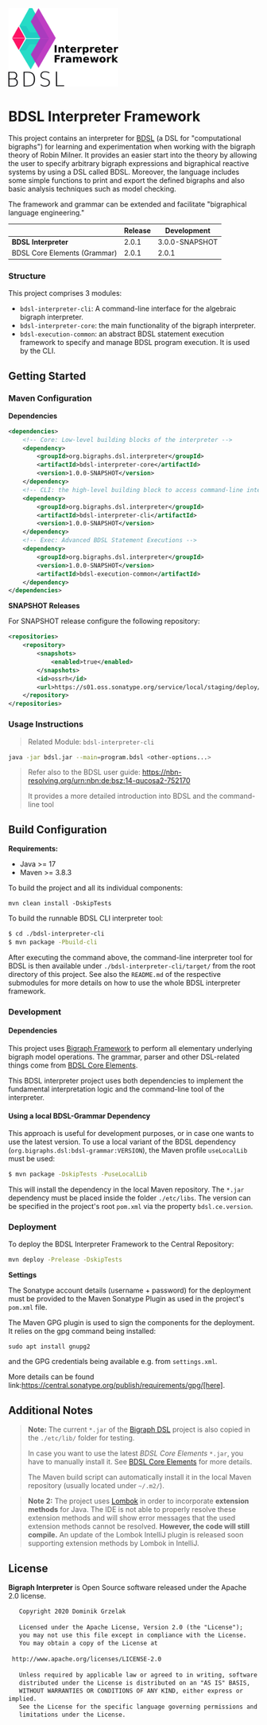 <img src="./etc/logo-bdsl-interpreter-dark.png" style="zoom:90%;" />

# BDSL Interpreter Framework

This project contains an interpreter for [BDSL](https://git-st.inf.tu-dresden.de/bigraphs/bigraph-dsl-ce) (a DSL for "computational bigraphs") for learning and experimentation when working with the bigraph theory of Robin Milner.
It provides an easier start into the theory by allowing the user to specify arbitrary bigraph expressions and bigraphical reactive systems by using a DSL called BDSL.
Moreover, the language includes some simple functions to print and export the defined bigraphs and also basic analysis techniques such as model checking.

The framework and grammar can be extended and facilitate "bigraphical language engineering."

|                              | Release | Development    |
|------------------------------|---------|----------------|
| **BDSL Interpreter**         | 2.0.1   | 3.0.0-SNAPSHOT |
| BDSL Core Elements (Grammar) | 2.0.1   | 2.0.1          |

### Structure

This project comprises 3 modules:
- `bdsl-interpreter-cli`: A command-line interface for the algebraic bigraph interpreter.
- `bdsl-interpreter-core`: the main functionality of the bigraph interpreter.
- `bdsl-execution-common`: an abstract BDSL statement execution framework to specify and manage BDSL program execution. It is used by the CLI.

## Getting Started

### Maven Configuration

**Dependencies**

```xml
<dependencies>
    <!-- Core: Low-level building blocks of the interpreter -->
    <dependency>
        <groupId>org.bigraphs.dsl.interpreter</groupId>
        <artifactId>bdsl-interpreter-core</artifactId>
        <version>1.0.0-SNAPSHOT</version>
    </dependency>
    <!-- CLI: the high-level building block to access command-line interface parser -->
    <dependency>
        <groupId>org.bigraphs.dsl.interpreter</groupId>
        <artifactId>bdsl-interpreter-cli</artifactId>
        <version>1.0.0-SNAPSHOT</version>
    </dependency>
    <!-- Exec: Advanced BDSL Statement Executions -->
    <dependency>
        <groupId>org.bigraphs.dsl.interpreter</groupId>
        <version>1.0.0-SNAPSHOT</version>
        <artifactId>bdsl-execution-common</artifactId>
    </dependency>
</dependencies>
```

**SNAPSHOT Releases**

For SNAPSHOT release configure the following repository:

```xml
<repositories>
    <repository>
        <snapshots>
            <enabled>true</enabled>
        </snapshots>
        <id>ossrh</id>
        <url>https://s01.oss.sonatype.org/service/local/staging/deploy/maven2/</url>
    </repository>
</repositories>
```

### Usage Instructions

> Related Module: `bdsl-interpreter-cli`

```bash
java -jar bdsl.jar --main=program.bdsl <other-options...>
```

> Refer also to the BDSL user guide: https://nbn-resolving.org/urn:nbn:de:bsz:14-qucosa2-752170
> 
> It provides a more detailed introduction into BDSL and the command-line tool

## Build Configuration

**Requirements:** 
- Java >= 17
- Maven >= 3.8.3

To build the project and all its individual components:

```shell
mvn clean install -DskipTests
```

To build the runnable BDSL CLI interpreter tool:
```bash
$ cd ./bdsl-interpreter-cli
$ mvn package -Pbuild-cli
```
After executing the command above, the command-line interpreter tool for BDSL is then available under `./bdsl-interpreter-cli/target/` from the root directory of this project.
See also the `README.md` of the respective submodules for more details on how to use the whole BDSL interpreter framework.

### Development

#### Dependencies
This project uses [Bigraph Framework](https://git-st.inf.tu-dresden.de/bigraphs/bigraph-framework) to perform all elementary underlying bigraph model operations.
The grammar, parser and other DSL-related things come from [BDSL Core Elements](https://git-st.inf.tu-dresden.de/bigraphs/bigraph-dsl-ce).

This BDSL interpreter project uses both dependencies to implement the fundamental interpretation logic and the command-line tool of the interpreter.


#### Using a local BDSL-Grammar Dependency

This approach is useful for development purposes, or in case one wants to use the latest version.
To use a local variant of the BDSL dependency (`org.bigraphs.dsl:bdsl-grammar:VERSION`), the Maven profile `useLocalLib` must be used:

```bash
$ mvn package -DskipTests -PuseLocalLib
```

This will install the dependency in the local Maven repository.
The `*.jar` dependency must be placed inside the folder `./etc/libs`.
The version can be specified in the project's root `pom.xml` via the property `bdsl.ce.version`.

### Deployment

To deploy the BDSL Interpreter Framework to the Central Repository:
```bash
mvn deploy -Prelease -DskipTests
```

**Settings**

The Sonatype account details (username + password) for the deployment must be provided to the
Maven Sonatype Plugin as used in the project's `pom.xml` file.

The Maven GPG plugin is used to sign the components for the deployment.
It relies on the gpg command being installed:
```shell
sudo apt install gnupg2
```

and the GPG credentials being available e.g. from `settings.xml`.

More details can be found link:https://central.sonatype.org/publish/requirements/gpg/[here].

## Additional Notes

> **Note:** The current `*.jar` of the [Bigraph DSL](https://github.com/bigraph-toolkit-suite/bigraphs.bdsl-core-elements) project is also copied in the `./etc/lib/` folder for testing.
>
> In case you want to use the latest <i>BDSL Core Elements</i> `*.jar`, you have to manually install it. See [BDSL Core Elements](https://github.com/bigraph-toolkit-suite/bigraphs.bdsl-core-elements) for more details.
> 
> The Maven build script can automatically install it in the local Maven repository (usually located under `~/.m2/`).


> **Note 2:** The project uses [Lombok](https://projectlombok.org/) in order to incorporate **extension methods** for Java.
> The IDE is not able to properly resolve these extension methods and will show error messages that the used extension methods cannot be resolved. **However, the code will still compile.** 
> An update of the Lombok IntelliJ plugin is released soon supporting extension methods by Lombok in IntelliJ. 


## License

**Bigraph Interpreter** is Open Source software released under the Apache 2.0 license.

```text
   Copyright 2020 Dominik Grzelak

   Licensed under the Apache License, Version 2.0 (the "License");
   you may not use this file except in compliance with the License.
   You may obtain a copy of the License at

 http://www.apache.org/licenses/LICENSE-2.0

   Unless required by applicable law or agreed to in writing, software
   distributed under the License is distributed on an "AS IS" BASIS,
   WITHOUT WARRANTIES OR CONDITIONS OF ANY KIND, either express or implied.
   See the License for the specific language governing permissions and
   limitations under the License.
```
